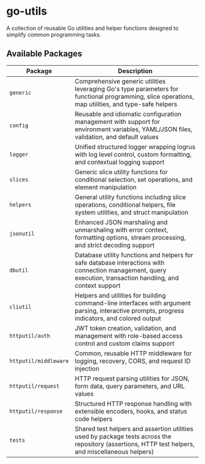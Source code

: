 # go-utils

A collection of reusable Go utilities and helper functions designed to simplify common programming tasks.

## Available Packages

| Package               | Description                                                                                                                                                  |
| --------------------- | ------------------------------------------------------------------------------------------------------------------------------------------------------------ |
| `generic`             | Comprehensive generic utilities leveraging Go's type parameters for functional programming, slice operations, map utilities, and type-safe helpers           |
| `config`              | Reusable and idiomatic configuration management with support for environment variables, YAML/JSON files, validation, and default values                      |
| `logger`              | Unified structured logger wrapping logrus with log level control, custom formatting, and contextual logging support                                          |
| `slices`              | Generic slice utility functions for conditional selection, set operations, and element manipulation                                                          |
| `helpers`             | General utility functions including slice operations, conditional helpers, file system utilities, and struct manipulation                                    |
| `jsonutil`            | Enhanced JSON marshaling and unmarshaling with error context, formatting options, stream processing, and strict decoding support                             |
| `dbutil`              | Database utility functions and helpers for safe database interactions with connection management, query execution, transaction handling, and context support |
| `cliutil`             | Helpers and utilities for building command-line interfaces with argument parsing, interactive prompts, progress indicators, and colored output               |
| `httputil/auth`       | JWT token creation, validation, and management with role-based access control and custom claims support                                                      |
| `httputil/middleware` | Common, reusable HTTP middleware for logging, recovery, CORS, and request ID injection                                                                       |
| `httputil/request`    | HTTP request parsing utilities for JSON, form data, query parameters, and URL values                                                                         |
| `httputil/response`   | Structured HTTP response handling with extensible encoders, hooks, and status code helpers                                                                   |
| `tests`               | Shared test helpers and assertion utilities used by package tests across the repository (assertions, HTTP test helpers, and miscellaneous helpers)           |
